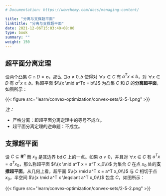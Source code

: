 ```yaml
---
# Documentation: https://wowchemy.com/docs/managing-content/

title: "分离与支撑超平面"
linktitle: "分离与支撑超平面"
date: 2021-12-06T15:03:40+08:00
type: book
summary: ""
weight: 150
---
```


<!--more-->

## 超平面分离定理

设两个凸集 $C \cap D = \emptyset$，那么 $\exists a \ne 0, b$ 使得对 $\forall x \in C$ 有 $a^Tx \leqslant b$，对 $\forall x \in D$ 有 $a^Tx \geqslant b$。称超平面 $\\{x \mid a^Tx = b\\}$ 为凸集 $C$ 和 $D$ 的**分离超平面**，如图所示：

{{< figure src="learn/convex-optimization/convex-sets/2-5-1.png" >}}

*注：*

- 严格分离：即超平面分离定理中的等号不成立。
- 超平面分离定理的逆命题：不成立。

## 支撑超平面

设 $C \subseteq \mathbf{R}^{n}$ 而 $x_0$ 是其边界 $\operatorname{bd} C$ 上的一点。如果 $a \ne 0$，并且对 $\forall x \in C$ 有 $a^T x = a^T x_0$，那么称超平面 $\\{x \mid a^T x = a^T x_0\\}$ 为集合 $C$ 在点 $x_0$ 处的**支撑超平面**。从几何上看，超平面 $\\{x \mid a^T x = a^T x_0\\}$ 与 $C$ 相切于点 $x_0$，半空间 $\\{x \mid a^T x \leqslant a^T x_0\\}$ 包含 $C$，如图所示：

{{< figure src="learn/convex-optimization/convex-sets/2-5-2.png" >}}